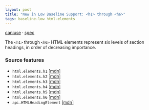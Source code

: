 ```yaml
---
layout: post
title: "New in Low Baseline Support: <h1> through <h6>"
tags: baseline-low html-elements
---
```


[caniuse](https://caniuse.com/?search=headings) · [spec](https://html.spec.whatwg.org/multipage/sections.html#the-h1,-h2,-h3,-h4,-h5,-and-h6-elements)

The `<h1>` through `<h6>` HTML elements represent six levels of section headings, in order of decreasing importance.

### Source features

- ``html.elements.h1`` [[mdn]](https://https://developer.mozilla.org/en-US/search?q=html.elements.h1)
- ``html.elements.h2`` [[mdn]](https://https://developer.mozilla.org/en-US/search?q=html.elements.h2)
- ``html.elements.h3`` [[mdn]](https://https://developer.mozilla.org/en-US/search?q=html.elements.h3)
- ``html.elements.h4`` [[mdn]](https://https://developer.mozilla.org/en-US/search?q=html.elements.h4)
- ``html.elements.h5`` [[mdn]](https://https://developer.mozilla.org/en-US/search?q=html.elements.h5)
- ``html.elements.h6`` [[mdn]](https://https://developer.mozilla.org/en-US/search?q=html.elements.h6)
- ``api.HTMLHeadingElement`` [[mdn]](https://https://developer.mozilla.org/en-US/search?q=api.HTMLHeadingElement)
